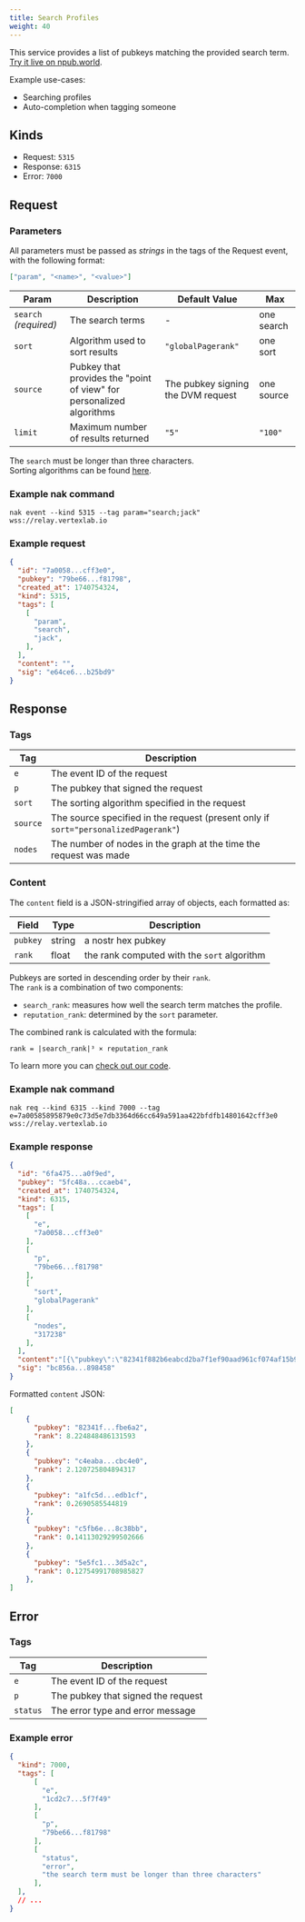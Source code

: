```yaml
---
title: Search Profiles
weight: 40
---
```


This service provides a list of pubkeys matching the provided search term. [Try it live on npub.world](https://npub.world/).

Example use-cases:

 - Searching profiles
 - Auto-completion when tagging someone

## Kinds

 - Request: `5315`
 - Response: `6315`
 - Error: `7000`

## Request

### Parameters

All parameters must be passed as *strings* in the tags of the Request event, with the following format:

```json
["param", "<name>", "<value>"] 
```

| Param | Description | Default Value | Max |
|-----|-----|-----|-----|
| `search` _(required)_  | The search terms | - | one search |
| `sort` | Algorithm used to sort results | `"globalPagerank"` | one sort |
| `source` | Pubkey that provides the "point of view" for personalized algorithms | The pubkey signing the DVM request | one source |
| `limit` | Maximum number of results returned | `"5"` | `"100"` |

The `search` must be longer than three characters.  
Sorting algorithms can be found [here](/docs/algos).

### Example nak command
```
nak event --kind 5315 --tag param="search;jack" wss://relay.vertexlab.io
```

### Example request
```json
{
  "id": "7a0058...cff3e0",
  "pubkey": "79be66...f81798",
  "created_at": 1740754324,
  "kind": 5315,
  "tags": [
    [
      "param",
      "search",
      "jack",
    ],
  ],
  "content": "",
  "sig": "e64ce6...b25bd9"
}
```

## Response

### Tags

| Tag     | Description                                                                 |
|---------|-----------------------------------------------------------------------------|
| `e`     | The event ID of the request                                                 |
| `p`     | The pubkey that signed the request                                          |
| `sort`  | The sorting algorithm specified in the request                              |
| `source`| The source specified in the request (present only if `sort="personalizedPagerank"`) |
| `nodes` | The number of nodes in the graph at the time the request was made           |

### Content

The `content` field is a JSON-stringified array of objects, each formatted as:

| Field | Type | Description |
|-----|-----|-----|
| `pubkey` | string | a nostr hex pubkey |
| `rank` | float | the rank computed with the `sort` algorithm |

Pubkeys are sorted in descending order by their `rank`.  
The `rank` is a combination of two components:
- `search_rank`: measures how well the search term matches the profile.
- `reputation_rank`: determined by the `sort` parameter.  

The combined rank is calculated with the formula:

```
rank = |search_rank|³ × reputation_rank
```

To learn more you can [check out our code](https://github.com/vertex-lab/relay/blob/master/pkg/dvm/response.go).

### Example nak command
```
nak req --kind 6315 --kind 7000 --tag e=7a00585895879e0c73d5e7db3364d66cc649a591aa422bfdfb14801642cff3e0 wss://relay.vertexlab.io
```

### Example response

```json
{
  "id": "6fa475...a0f9ed",
  "pubkey": "5fc48a...ccaeb4",
  "created_at": 1740754324,
  "kind": 6315,
  "tags": [
    [
      "e",
      "7a0058...cff3e0"
    ],
    [
      "p",
      "79be66...f81798"
    ],
    [
      "sort",
      "globalPagerank"
    ],
    [
      "nodes",
      "317238"
    ],
  ],
  "content":"[{\"pubkey\":\"82341f882b6eabcd2ba7f1ef90aad961cf074af15b9ef44a09f9d2a8fbfbe6a2\",\"rank\":8.224848486131593},{\"pubkey\":\"c4eabae1be3cf657bc1855ee05e69de9f059cb7a059227168b80b89761cbc4e0\",\"rank\":2.120725804894317},{\"pubkey\":\"a1fc5dfd7ffcf563c89155b466751b580d115e136e2f8c90e8913385bbedb1cf\",\"rank\":0.2690585544819},{\"pubkey\":\"c5fb6ecc876e0458e3eca9918e370cbcd376901c58460512fe537a46e58c38bb\",\"rank\":0.14113029299502666},{\"pubkey\":\"5e5fc1434c928bcdcba6f801859d5238341093291980fd36e33b7416393d5a2c\",\"rank\":0.12754991708985827}]",
  "sig": "bc856a...898458"
}
```

Formatted `content` JSON:

```json
[
    {
      "pubkey": "82341f...fbe6a2",
      "rank": 8.224848486131593
    },
    {
      "pubkey": "c4eaba...cbc4e0",
      "rank": 2.120725804894317
    },
    {
      "pubkey": "a1fc5d...edb1cf",
      "rank": 0.2690585544819
    },
    {
      "pubkey": "c5fb6e...8c38bb",
      "rank": 0.14113029299502666
    },
    {
      "pubkey": "5e5fc1...3d5a2c",
      "rank": 0.12754991708985827
    },
]
```

## Error

### Tags

| Tag     | Description                                                                 |
|---------|-----------------------------------------------------------------------------|
| `e`     | The event ID of the request                                                 |
| `p`     | The pubkey that signed the request                                          |
| `status`| The error type and error message                              |

### Example error

```json
{
  "kind": 7000,
  "tags": [
      [
        "e",
        "1cd2c7...5f7f49"
      ],
      [
        "p",
        "79be66...f81798"
      ],
      [
        "status",
        "error",
        "the search term must be longer than three characters"
      ],
  ],
  // ...
}
```
